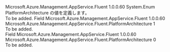 <Type Name="PlatformArchitecture" FullName="Microsoft.Azure.Management.AppService.Fluent.PlatformArchitecture">
  <TypeSignature Language="C#" Value="public enum PlatformArchitecture" />
  <TypeSignature Language="ILAsm" Value=".class public auto ansi sealed PlatformArchitecture extends System.Enum" />
  <TypeSignature Language="DocId" Value="T:Microsoft.Azure.Management.AppService.Fluent.PlatformArchitecture" />
  <TypeSignature Language="VB.NET" Value="Public Enum PlatformArchitecture" />
  <TypeSignature Language="F#" Value="type PlatformArchitecture = " />
  <AssemblyInfo>
    <AssemblyName>Microsoft.Azure.Management.AppService.Fluent</AssemblyName>
    <AssemblyVersion>1.0.0.60</AssemblyVersion>
  </AssemblyInfo>
  <Base>
    <BaseTypeName>System.Enum</BaseTypeName>
  </Base>
  <Docs>
    <summary>
            PlatformArchitecture の値を定義します。
            </summary>
    <remarks>To be added.</remarks>
  </Docs>
  <Members>
    <Member MemberName="X64">
      <MemberSignature Language="C#" Value="X64" />
      <MemberSignature Language="ILAsm" Value=".field public static literal valuetype Microsoft.Azure.Management.AppService.Fluent.PlatformArchitecture X64 = int32(1)" />
      <MemberSignature Language="DocId" Value="F:Microsoft.Azure.Management.AppService.Fluent.PlatformArchitecture.X64" />
      <MemberSignature Language="VB.NET" Value="X64" />
      <MemberSignature Language="F#" Value="X64 = 1" Usage="Microsoft.Azure.Management.AppService.Fluent.PlatformArchitecture.X64" />
      <MemberType>Field</MemberType>
      <AssemblyInfo>
        <AssemblyName>Microsoft.Azure.Management.AppService.Fluent</AssemblyName>
        <AssemblyVersion>1.0.0.60</AssemblyVersion>
      </AssemblyInfo>
      <ReturnValue>
        <ReturnType>Microsoft.Azure.Management.AppService.Fluent.PlatformArchitecture</ReturnType>
      </ReturnValue>
      <MemberValue>1</MemberValue>
      <Docs>
        <summary>To be added.</summary>
      </Docs>
    </Member>
    <Member MemberName="X86">
      <MemberSignature Language="C#" Value="X86" />
      <MemberSignature Language="ILAsm" Value=".field public static literal valuetype Microsoft.Azure.Management.AppService.Fluent.PlatformArchitecture X86 = int32(0)" />
      <MemberSignature Language="DocId" Value="F:Microsoft.Azure.Management.AppService.Fluent.PlatformArchitecture.X86" />
      <MemberSignature Language="VB.NET" Value="X86" />
      <MemberSignature Language="F#" Value="X86 = 0" Usage="Microsoft.Azure.Management.AppService.Fluent.PlatformArchitecture.X86" />
      <MemberType>Field</MemberType>
      <AssemblyInfo>
        <AssemblyName>Microsoft.Azure.Management.AppService.Fluent</AssemblyName>
        <AssemblyVersion>1.0.0.60</AssemblyVersion>
      </AssemblyInfo>
      <ReturnValue>
        <ReturnType>Microsoft.Azure.Management.AppService.Fluent.PlatformArchitecture</ReturnType>
      </ReturnValue>
      <MemberValue>0</MemberValue>
      <Docs>
        <summary>To be added.</summary>
      </Docs>
    </Member>
  </Members>
</Type>